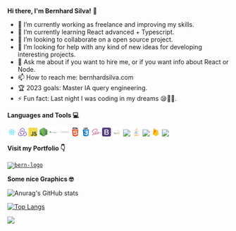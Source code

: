 **Hi there, I'm Bernhard Silva!** 👋

- 🔭 I’m currently working as freelance and improving my skills.
- 🌱 I’m currently learning React advanced + Typescript.
- 👯 I’m looking to collaborate on a open source project.
- 🤔 I’m looking for help with any kind of new ideas for developing interesting projects.
- 💬 Ask me about if you want to hire me, or if you want info about React or Node.
- 📫 How to reach me: bernhardsilva.com
- 🏆 2023 goals: Master IA query engineering.
- ⚡ Fun fact: Last night I was coding in my dreams 😪👩‍💻.

**Languages and Tools 💻**  

<code><img height="20" src="https://raw.githubusercontent.com/github/explore/80688e429a7d4ef2fca1e82350fe8e3517d3494d/topics/react/react.png"></code>
<code><img height="20" src="https://raw.githubusercontent.com/github/explore/80688e429a7d4ef2fca1e82350fe8e3517d3494d/topics/redux/redux.png"></code>
<code><img height="20" src="https://raw.githubusercontent.com/github/explore/80688e429a7d4ef2fca1e82350fe8e3517d3494d/topics/javascript/javascript.png"></code>
<code><img height="20" src="https://raw.githubusercontent.com/github/explore/80688e429a7d4ef2fca1e82350fe8e3517d3494d/topics/nodejs/nodejs.png"></code>
<code><img height="20" src="https://raw.githubusercontent.com/github/explore/80688e429a7d4ef2fca1e82350fe8e3517d3494d/topics/mongodb/mongodb.png"></code>
<code><img height="20" src="https://raw.githubusercontent.com/github/explore/80688e429a7d4ef2fca1e82350fe8e3517d3494d/topics/express/express.png"></code>
<code><img height="20" src="https://raw.githubusercontent.com/github/explore/80688e429a7d4ef2fca1e82350fe8e3517d3494d/topics/html/html.png"></code>
<code><img height="20" src="https://raw.githubusercontent.com/github/explore/80688e429a7d4ef2fca1e82350fe8e3517d3494d/topics/css/css.png"></code>
<code><img height="20" src="https://raw.githubusercontent.com/github/explore/80688e429a7d4ef2fca1e82350fe8e3517d3494d/topics/sass/sass.png"></code>
<code><img height="20" src="https://raw.githubusercontent.com/github/explore/80688e429a7d4ef2fca1e82350fe8e3517d3494d/topics/bootstrap/bootstrap.png"></code>
<code><img height="20" src="https://raw.githubusercontent.com/github/explore/5c058a388828bb5fde0bcafd4bc867b5bb3f26f3/topics/mysql/mysql.png"></code>
<code><img height="20" src="https://d1q6f0aelx0por.cloudfront.net/product-logos/library-postgres-logo.png"></code>
<code><img height="20" src="https://raw.githubusercontent.com/github/explore/5c058a388828bb5fde0bcafd4bc867b5bb3f26f3/topics/java/java.png"></code>
<code><img height="20" src="https://api.iconify.design/logos:spring-icon.svg?height=20"></code>
<code><img height="20" src="https://raw.githubusercontent.com/github/explore/5c058a388828bb5fde0bcafd4bc867b5bb3f26f3/topics/firebase/firebase.png"></code>
<code><img height="20" src="https://api.iconify.design/logos:heroku-icon.svg?height=20"></code>

**Visit my Portfolio 👇**

<code><a href="https://bernhardsilva.com/" blank><img height="50" width="60" alt="bern-logo" src="[https://bernhardsilva.com/images/logo.png](https://bernhard.vercel.app/images/logo.png)" target="_blank"></a></code>

**Some nice Graphics 🤓**

![Anurag's GitHub stats](https://github-readme-stats.vercel.app/api?username=bernhardSilva&show_icons=true&theme=dracula)

[![Top Langs](https://github-readme-stats.vercel.app/api/top-langs/?username=bernhardSilva&layout=compact)](https://github.com/bernhardSilva/github-readme-stats)

![](https://github-profile-summary-cards.vercel.app/api/cards/repos-per-language?username=bernhardSilva&theme=dracula)


